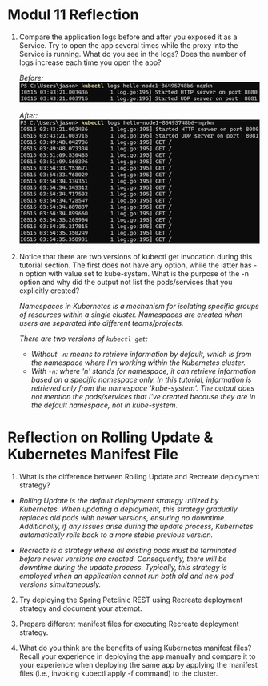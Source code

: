 # Modul 11 Reflection

1. Compare the application logs before and after you exposed it as a Service. Try to open the app several times while the proxy into the Service is running. What do you see in the logs? Does the number of logs increase each time you open the app?

    *Before:*
    ![image1](img1.jpg) 

    *After:*
    ![image2](img2.jpg) 

2. Notice that there are two versions of kubectl get invocation during this tutorial section. The first does not have any option, while the latter has -n option with value set to kube-system. What is the purpose of the -n option and why did the output not list the pods/services that you explicitly created? 

    *Namespaces in Kubernetes is a mechanism for isolating specific groups of resources within a single cluster. Namespaces are created when users are separated into different teams/projects.*

    *There are two versions of `kubectl get`:*

    - *Without `-n`: means to retrieve information by default, which is from the namespace where I'm working within the Kubernetes cluster.*
    - *With `-n`: where 'n' stands for namespace, it can retrieve information based on a specific namespace only. In this tutorial, information is retrieved only from the namespace 'kube-system'.
    The output does not mention the pods/services that I've created because they are in the default namespace, not in kube-system.*

# Reflection on Rolling Update & Kubernetes Manifest File

1. What is the difference between Rolling Update and Recreate deployment strategy?
- *Rolling Update is the default deployment strategy utilized by Kubernetes. When updating a deployment, this strategy gradually replaces old pods with newer versions, ensuring no downtime. Additionally, if any issues arise during the update process, Kubernetes automatically rolls back to a more stable previous version.*

- *Recreate is a strategy where all existing pods must be terminated before newer versions are created. Consequently, there will be downtime during the update process. Typically, this strategy is employed when an application cannot run both old and new pod versions simultaneously.*

2. Try deploying the Spring Petclinic REST using Recreate deployment strategy and document your attempt.


3. Prepare different manifest files for executing Recreate deployment strategy.


4. What do you think are the benefits of using Kubernetes manifest files? Recall your experience in deploying the app manually and compare it to your experience when deploying the same app by applying the manifest files (i.e., invoking kubectl apply -f command) to the cluster.

